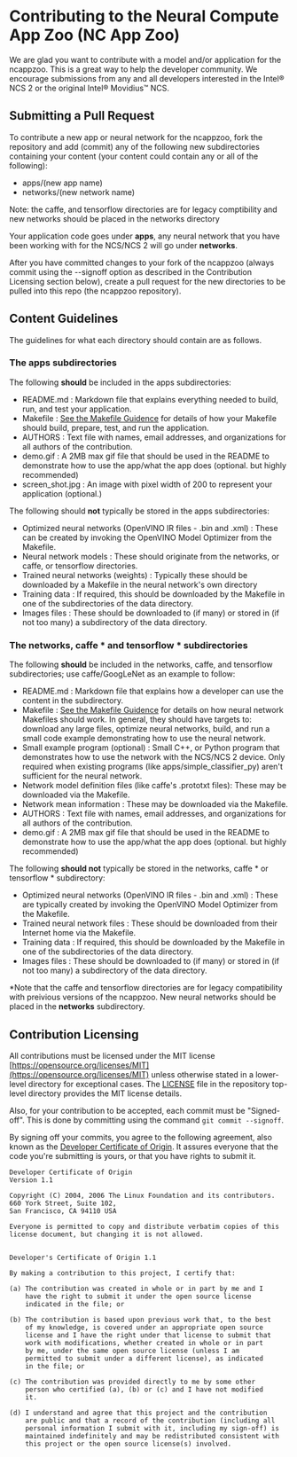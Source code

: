 # Contributing to the Neural Compute App Zoo (NC App Zoo)

We are glad you want to contribute with a model and/or application for the ncappzoo. This is a great way to help the developer community. We encourage submissions from any and all developers interested in the  Intel&reg; NCS 2 or the original Intel&reg; Movidius&trade; NCS.

## Submitting a Pull Request
To contribute a new app or neural network for the ncappzoo, fork the repository and add (commit) any of the following new subdirectories containing your content (your content could contain any or all of the following):
- apps/(new app name)
- networks/(new network name)

Note: the caffe, and tensorflow directories are for legacy comptibility and new networks should be placed in the networks directory


Your application code goes under **apps**, any neural network that you have been working with for the NCS/NCS 2 will go under **networks**.

After you have committed changes to your fork of the ncappzoo (always commit using the --signoff option as described in the Contribution Licensing section below), create a pull request for the new directories to be pulled into this repo (the ncappzoo repository).

## Content Guidelines
The guidelines for what each directory should contain are as follows.

### The **apps** subdirectories
The following **should** be included in the apps subdirectories:
- README.md : Markdown file that explains everything needed to build, run, and test your application.
- Makefile : [See the Makefile Guidence](MAKEFILE_GUIDANCE.md) for details of how your Makefile should build, prepare, test, and run the application.
- AUTHORS : Text file with names, email addresses, and organizations for all authors of the contribution.
- demo.gif : A 2MB max gif file that should be used in the README to demonstrate how to use the app/what the app does (optional. but highly recommended)
- screen_shot.jpg : An image with pixel width of 200 to represent your application (optional.)

The following should **not** typically be stored in the apps subdirectories:
- Optimized neural networks (OpenVINO IR files - .bin and .xml) : These can be created by invoking the OpenVINO Model Optimizer from the Makefile.
- Neural network models : These should originate from the networks, or caffe, or tensorflow directories.
- Trained neural networks (weights) : Typically these should be downloaded by a Makefile in the neural network's own directory
- Training data : If required, this should be downloaded by the Makefile in one of the subdirectories of the data directory.
- Images files : These should be downloaded to (if many) or stored in (if not too many) a subdirectory of the data directory.

### The **networks**, **caffe** * and **tensorflow** * subdirectories
The following **should** be included in the networks, caffe, and tensorflow subdirectories; use caffe/GoogLeNet as an example to follow:
- README.md : Markdown file that explains how a developer can use the content in the subdirectory.
- Makefile : [See the Makefile Guidence](MAKEFILE_GUIDANCE.md) for details on how neural network Makefiles should work.  In general, they should have targets to: download any large files, optimize neural networks, build, and run a small code example demonstrating how to use the neural network.
- Small example program (optional) : Small C++, or Python program that demonstrates how to use the network with the NCS/NCS 2 device. Only required when existing programs (like apps/simple_classifier_py) aren't sufficient for the neural network.
- Network model definition files (like caffe's .prototxt files): These may be downloaded via the Makefile.
- Network mean information : These may be downloaded via the Makefile.
- AUTHORS : Text file with names, email addresses, and organizations for all authors of the contribution.
- demo.gif : A 2MB max gif file that should be used in the README to demonstrate how to use the app/what the app does (optional. but highly recommended)

The following **should not** typically be stored in the networks, caffe * or tensorflow *  subdirectory:
- Optimized neural networks (OpenVINO IR files - .bin and .xml) : These are typically created by invoking the OpenVINO Model Optimizer from the Makefile.
- Trained neural network files : These should be downloaded from their Internet home via the Makefile.
- Training data : If required, this should be downloaded by the Makefile in one of the subdirectories of the data directory.
- Images files : These should be downloaded to (if many) or stored in (if not too many) a subdirectory of the data directory.

*Note that the caffe and tensorflow directories are for legacy compatibility with preivious versions of the ncappzoo.  New neural networks should be placed in the **networks** subdirectory.

## Contribution Licensing
All contributions must be licensed under the MIT license [https://opensource.org/licenses/MIT](https://opensource.org/licenses/MIT) unless otherwise stated in a lower-level directory for exceptional cases. The [LICENSE](LICENSE) file in the repository top-level directory provides the MIT license details.

Also, for your contribution to be accepted, each commit must be "Signed-off". This is done by committing using the command `git commit --signoff`.

By signing off your commits, you agree to the following agreement, also known as the [Developer Certificate of Origin](http://developercertificate.org/). It assures everyone that the code you're submitting is yours, or that you have rights to submit it.

```
Developer Certificate of Origin
Version 1.1

Copyright (C) 2004, 2006 The Linux Foundation and its contributors.
660 York Street, Suite 102,
San Francisco, CA 94110 USA

Everyone is permitted to copy and distribute verbatim copies of this
license document, but changing it is not allowed.


Developer's Certificate of Origin 1.1

By making a contribution to this project, I certify that:

(a) The contribution was created in whole or in part by me and I
    have the right to submit it under the open source license
    indicated in the file; or

(b) The contribution is based upon previous work that, to the best
    of my knowledge, is covered under an appropriate open source
    license and I have the right under that license to submit that
    work with modifications, whether created in whole or in part
    by me, under the same open source license (unless I am
    permitted to submit under a different license), as indicated
    in the file; or

(c) The contribution was provided directly to me by some other
    person who certified (a), (b) or (c) and I have not modified
    it.

(d) I understand and agree that this project and the contribution
    are public and that a record of the contribution (including all
    personal information I submit with it, including my sign-off) is
    maintained indefinitely and may be redistributed consistent with
    this project or the open source license(s) involved.
```
